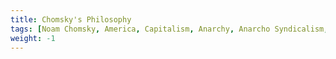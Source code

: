 ```yaml
---
title: Chomsky's Philosophy
tags: [Noam Chomsky, America, Capitalism, Anarchy, Anarcho Syndicalism, Nazism, Free Speech]
weight: -1
---
```

